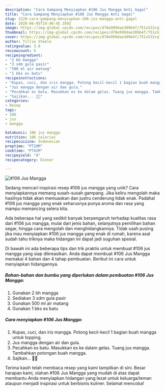 ```yaml
---
description: "Cara Gampang Menyiapkan #106 Jus Mangga Anti Gagal"
title: "Cara Gampang Menyiapkan #106 Jus Mangga Anti Gagal"
slug: 2220-cara-gampang-menyiapkan-106-jus-mangga-anti-gagal
date: 2020-06-05T19:40:45.350Z
image: https://img-global.cpcdn.com/recipes/d78e999dae309b4f/751x532cq70/106-jus-mangga-foto-resep-utama.jpg
thumbnail: https://img-global.cpcdn.com/recipes/d78e999dae309b4f/751x532cq70/106-jus-mangga-foto-resep-utama.jpg
cover: https://img-global.cpcdn.com/recipes/d78e999dae309b4f/751x532cq70/106-jus-mangga-foto-resep-utama.jpg
author: Tillie Steele
ratingvalue: 3.8
reviewcount: 6
recipeingredient:
- "2 bh mangga"
- "3 sdm gula pasir"
- "500 ml air matang"
- "1 bks es batu"
recipeinstructions:
- "Kupas, cuci, dan iris mangga. Potong kecil-kecil 1 bagian buah mangga untuk topping."
- "Jus mangga dengan air dan gula."
- "Pecahkan es batu. Masukkan es ke dalam gelas. Tuang jus mangga. Tambahkan potongan buah mangga."
- "Sajikan... 👩‍🍳"
categories:
- Resep
tags:
- 106
- jus
- mangga

katakunci: 106 jus mangga 
nutrition: 186 calories
recipecuisine: Indonesian
preptime: "PT28M"
cooktime: "PT42M"
recipeyield: "4"
recipecategory: Dinner

---
```



![#106 Jus Mangga](https://img-global.cpcdn.com/recipes/d78e999dae309b4f/751x532cq70/106-jus-mangga-foto-resep-utama.jpg)

Sedang mencari inspirasi resep #106 jus mangga yang unik? Cara menyiapkannya memang susah-susah gampang. Jika keliru mengolah maka hasilnya tidak akan memuaskan dan justru cenderung tidak enak. Padahal #106 jus mangga yang enak seharusnya punya aroma dan rasa yang mampu memancing selera kita.

Ada beberapa hal yang sedikit banyak berpengaruh terhadap kualitas rasa dari #106 jus mangga, mulai dari jenis bahan, selanjutnya pemilihan bahan segar, hingga cara mengolah dan menghidangkannya. Tidak usah pusing jika mau menyiapkan #106 jus mangga yang enak di rumah, karena asal sudah tahu triknya maka hidangan ini dapat jadi suguhan spesial.




Di bawah ini ada beberapa tips dan trik praktis untuk membuat #106 jus mangga yang siap dikreasikan. Anda dapat membuat #106 Jus Mangga memakai 4 bahan dan 4 tahap pembuatan. Berikut ini cara untuk menyiapkan hidangannya.

<!--inarticleads1-->

##### Bahan-bahan dan bumbu yang diperlukan dalam pembuatan #106 Jus Mangga:

1. Gunakan 2 bh mangga
1. Sediakan 3 sdm gula pasir
1. Gunakan 500 ml air matang
1. Gunakan 1 bks es batu




<!--inarticleads2-->

##### Cara menyiapkan #106 Jus Mangga:

1. Kupas, cuci, dan iris mangga. Potong kecil-kecil 1 bagian buah mangga untuk topping.
1. Jus mangga dengan air dan gula.
1. Pecahkan es batu. Masukkan es ke dalam gelas. Tuang jus mangga. Tambahkan potongan buah mangga.
1. Sajikan... 👩‍🍳




Terima kasih telah membaca resep yang kami tampilkan di sini. Besar harapan kami, olahan #106 Jus Mangga yang mudah di atas dapat membantu Anda menyiapkan hidangan yang lezat untuk keluarga/teman ataupun menjadi inspirasi untuk berbisnis kuliner. Selamat mencoba!
